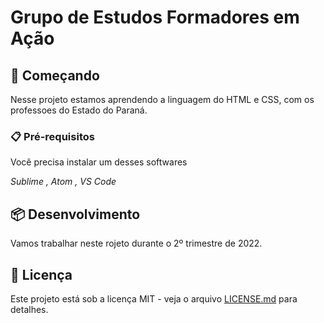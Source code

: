 <h1> Grupo de Estudos Formadores em Ação</h1>



## 🚀 Começando

Nesse projeto estamos aprendendo a  linguagem do HTML e CSS, com os professoes do Estado do Paraná.


### 📋 Pré-requisitos

Você precisa  instalar um desses softwares 
 <p> <em> Sublime , Atom , VS Code </em> 


## 📦 Desenvolvimento

 Vamos trabalhar neste rojeto durante o 2º trimestre de 2022.

## 📄 Licença

Este projeto está sob a licença MIT - veja o arquivo [LICENSE.md](https://github.com/usuario/projeto/licenca) para detalhes.

